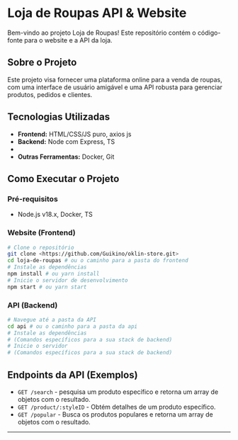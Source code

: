# Loja de Roupas API & Website

Bem-vindo ao projeto Loja de Roupas! Este repositório contém o código-fonte para o website e a API da loja.

## Sobre o Projeto

Este projeto visa fornecer uma plataforma online para a venda de roupas, com uma interface de usuário amigável e uma API robusta para gerenciar produtos, pedidos e clientes.

## Tecnologias Utilizadas

*   **Frontend:**  HTML/CSS/JS puro, axios js
*   **Backend:**  Node com Express, TS 
*   
*   **Outras Ferramentas:** Docker, Git

## Como Executar o Projeto

### Pré-requisitos

*    Node.js v18.x, Docker, TS

### Website (Frontend)

```bash
# Clone o repositório
git clone <https://github.com/Guikino/oklin-store.git>
cd loja-de-roupas # ou o caminho para a pasta do frontend
# Instale as dependências
npm install # ou yarn install
# Inicie o servidor de desenvolvimento
npm start # ou yarn start
```

### API (Backend)

```bash
# Navegue até a pasta da API
cd api # ou o caminho para a pasta da api
# Instale as dependências
# (Comandos específicos para a sua stack de backend)
# Inicie o servidor
# (Comandos específicos para a sua stack de backend)
```

## Endpoints da API (Exemplos)

*   `GET /search` - pesquisa um produto específico e retorna um array de objetos com o resultado.
*   `GET /product/:styleID` - Obtém detalhes de um produto específico.
*   `GET /popular` - Busca os produtos populares e retorna um array de objetos com o resultado.


---

